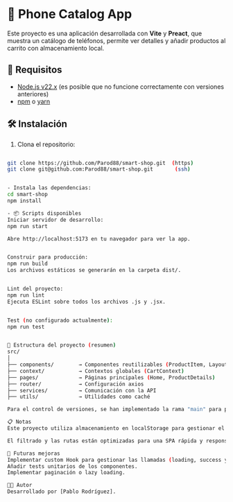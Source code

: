 # 📱 Phone Catalog App

Este proyecto es una aplicación desarrollada con **Vite** y **Preact**, que muestra un catálogo de teléfonos, permite ver detalles y añadir productos al carrito con almacenamiento local.

## 🚀 Requisitos

- [Node.js v22.x](https://nodejs.org/) (es posible que no funcione correctamente con versiones anteriores)
- [npm](https://www.npmjs.com/) o [yarn](https://yarnpkg.com/)

## 🛠 Instalación

1. Clona el repositorio:

```bash

git clone https://github.com/Parod88/smart-shop.git  (https)
git clone git@github.com:Parod88/smart-shop.git       (ssh)


- Instala las dependencias:
cd smart-shop
npm install

- 📦 Scripts disponibles
Iniciar servidor de desarrollo:
npm run start

Abre http://localhost:5173 en tu navegador para ver la app.


Construir para producción:
npm run build
Los archivos estáticos se generarán en la carpeta dist/.


Lint del proyecto:
npm run lint
Ejecuta ESLint sobre todos los archivos .js y .jsx.


Test (no configurado actualmente):
npm run test


📁 Estructura del proyecto (resumen)
src/
│
├── components/        → Componentes reutilizables (ProductItem, Layout, etc.)
├── context/           → Contextos globales (CartContext)
├── pages/             → Páginas principales (Home, ProductDetails)
├── router/            → Configuración axios
├── services/          → Comunicación con la API
├── utils/             → Utilidades como caché

Para el control de versiones, se han implementado la rama "main" para producción, la rama "development" para desarrollo y de esta última se han ido sacando ramas "feat/nueva-feature" para ir añadiendo features al proyecto.

📋 Notas
Este proyecto utiliza almacenamiento en localStorage para gestionar el carrito y cachear datos de productos.

El filtrado y las rutas están optimizadas para una SPA rápida y responsive.

🧪 Futuras mejoras
Implementar custom Hook para gestionar las llamadas (loading, success y fail)
Añadir tests unitarios de los componentes.
Implementar paginación o lazy loading.

🧑‍💻 Autor
Desarrollado por [Pablo Rodríguez].

```
